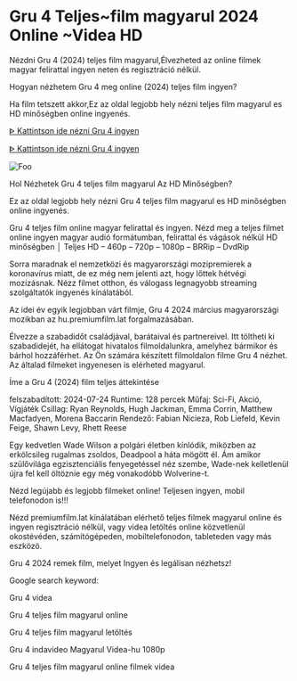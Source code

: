 # Gru 4 Teljes~film magyarul 2024 Online ~Videa HD

Nézdni Gru 4 (2024) teljes film magyarul,Élvezheted az online filmek magyar felirattal ingyen neten és regisztráció nélkül.

Hogyan nézhetem Gru 4 meg online (2024) teljes film ingyen?

Ha film tetszett akkor,Ez az oldal legjobb hely nézni teljes film magyarul es HD minőségben online ingyenés.

[ᐈ Kattintson ide nézni Gru 4 ingyen](https://filmhd.cloud/movie/519182/despicable-me-4-gift)

[ᐈ Kattintson ide nézni Gru 4 ingyen](https://filmhd.cloud/movie/519182/despicable-me-4-gift)

<animated-image data-catalyst=""><a href="https://filmhd.cloud/movie/519182/despicable-me-4-gift" rel="nofollow" data-target="animated-image.originalLink"><img src="https://camo.githubusercontent.com/917e6ed5c302499242165dcc02bdbce85c075fd21b35918eb9c0b771855261b8/68747470733a2f2f7374617469632e7769787374617469632e636f6d2f6d656469612f6232343966395f61646163386637306662336634356238383639313639366337376465313866337e6d76322e676966" alt="Foo" data-canonical-src="https://static.wixstatic.com/media/b249f9_adac8f70fb3f45b88691696c77de18f3~mv2.gif" style="max-width: 100%; display: inline-block;" data-target="animated-image.originalImage"></a>


Hol Nézhetek Gru 4 teljes film magyarul Az HD Minőségben?

Ez az oldal legjobb hely nézni Gru 4 teljes film magyarul es HD minőségben online ingyenés.

Gru 4 teljes film online magyar felirattal és ingyen. Nézd meg a teljes filmet online ingyen magyar audió formátumban, felirattal és vágások nélkül HD minőségben │ Teljes HD – 460p – 720p – 1080p – BRRip – DvdRip

Sorra maradnak el nemzetközi és magyarországi mozipremierek a koronavírus miatt, de ez még nem jelenti azt, hogy lőttek hétvégi mozizásnak. Nézz filmet otthon, és válogass legnagyobb streaming szolgáltatók ingyenés kínálatából.

Az idei év egyik legjobban várt filmje, Gru 4 2024 március magyarországi mozikban az hu.premiumfilm.lat forgalmazásában.

Élvezze a szabadidőt családjával, barátaival és partnereivel. Itt töltheti ki szabadidejét, ha ellátogat hivatalos filmoldalunkra, amelyhez bármikor és bárhol hozzáférhet. Az Ön számára készített filmoldalon filme Gru 4 nézhet. Az általad filmeket ingyenesen is elérheted magyarul.

Íme a Gru 4 (2024) film teljes áttekintése

felszabadított: 2024-07-24 Runtime: 128 percek Műfaj: Sci-Fi, Akció, Vígjáték Csillag: Ryan Reynolds, Hugh Jackman, Emma Corrin, Matthew Macfadyen, Morena Baccarin Rendező: Fabian Nicieza, Rob Liefeld, Kevin Feige, Shawn Levy, Rhett Reese

Egy kedvetlen Wade Wilson a polgári életben kínlódik, miközben az erkölcsileg rugalmas zsoldos, Deadpool a háta mögött él. Ám amikor szülővilága egzisztenciális fenyegetéssel néz szembe, Wade-nek kelletlenül újra fel kell öltöznie egy még vonakodóbb Wolverine-t.

Nézd legújabb és legjobb filmeket online! Teljesen ingyen, mobil telefonodon is!!!

Nézd premiumfilm.lat kínálatában elérhető teljes filmek magyarul online és ingyen regisztráció nélkül, vagy videa letöltés online közvetlenül okostévéden, számítógépeden, mobiltelefonodon, tableteden vagy más eszközö.

Gru 4 2024 remek film, melyet Ingyen és legálisan nézhetsz!

Google search keyword:

Gru 4 videa

Gru 4 teljes film magyarul online

Gru 4 teljes film magyarul letöltés

Gru 4 indavideo Magyarul Videa-hu 1080p

Gru 4 teljes film magyarul online filmek videa

